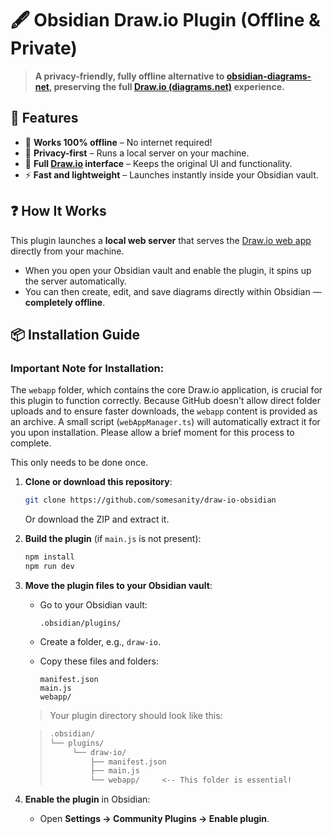 # 🖋️ Obsidian Draw.io Plugin (Offline & Private)

> **A privacy-friendly, fully offline alternative to [obsidian-diagrams-net](https://github.com/jensmtg/obsidian-diagrams-net), preserving the full [Draw.io (diagrams.net)](https://app.diagrams.net/) experience.**

## 🚀 Features

  * 🛜 **Works 100% offline** – No internet required\!
  * 🔐 **Privacy-first** – Runs a local server on your machine.
  * 🎨 **Full [Draw.io](https://app.diagrams.net/) interface** – Keeps the original UI and functionality.
  * ⚡ **Fast and lightweight** – Launches instantly inside your Obsidian vault.

## ❓ How It Works

This plugin launches a **local web server** that serves the [Draw.io web app](https://github.com/jgraph/drawio) directly from your machine.

  * When you open your Obsidian vault and enable the plugin, it spins up the server automatically.
  * You can then create, edit, and save diagrams directly within Obsidian — **completely offline**.

## 📦 Installation Guide

### Important Note for Installation:

The `webapp` folder, which contains the core Draw.io application, is crucial for this plugin to function correctly. Because GitHub doesn't allow direct folder uploads and to ensure faster downloads, the `webapp` content is provided as an archive. A small script (`webAppManager.ts`) will automatically extract it for you upon installation. Please allow a brief moment for this process to complete.



This only needs to be done once.

1.  **Clone or download this repository**:

    ```bash
    git clone https://github.com/somesanity/draw-io-obsidian
    ```

    Or download the ZIP and extract it.

2.  **Build the plugin** (if `main.js` is not present):

    ```bash
    npm install
    npm run dev
    ```

3.  **Move the plugin files to your Obsidian vault**:

      * Go to your Obsidian vault:

        ```
        .obsidian/plugins/
        ```

      * Create a folder, e.g., `draw-io`.

      * Copy these files and folders:

        ```
        manifest.json
        main.js
        webapp/
        ```

    > Your plugin directory should look like this:

    > ```bash
    > .obsidian/
    > └── plugins/
    >      └── draw-io/
    >          ├── manifest.json
    >          ├── main.js
    >          └── webapp/     <-- This folder is essential!
    > ```

4.  **Enable the plugin** in Obsidian:

      * Open **Settings → Community Plugins → Enable plugin**.